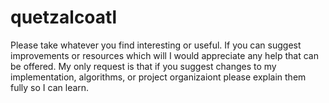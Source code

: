 # quetzalcoatl 

Please take whatever you find interesting or useful.  If you can suggest improvements or resources which will
I would appreciate any help that can be offered.  My only request is that if you suggest changes to my implementation,
algorithms, or project organizaiont please explain them fully so I can learn. 
